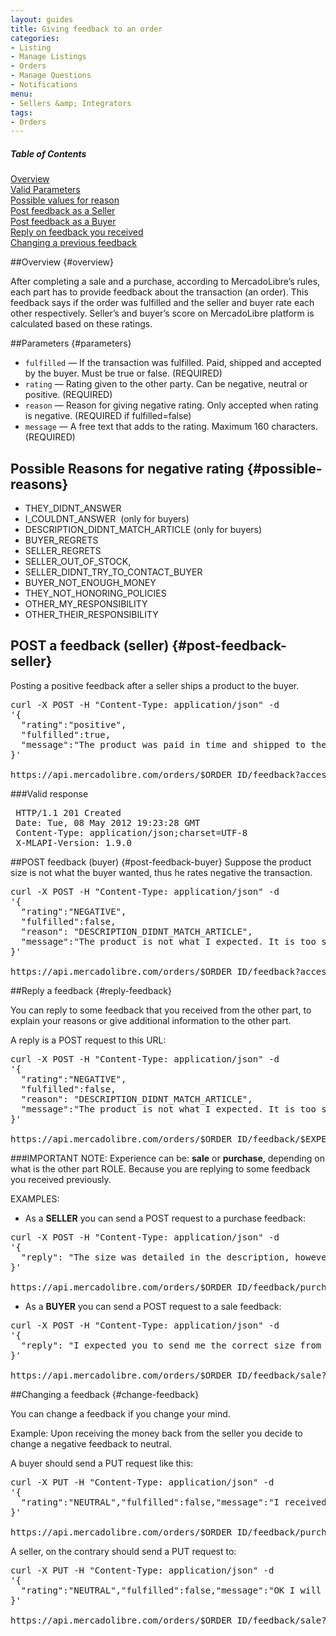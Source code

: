 ```yaml
---
layout: guides
title: Giving feedback to an order
categories: 
- Listing
- Manage Listings
- Orders
- Manage Questions
- Notifications
menu: 
- Sellers &amp; Integrators
tags: 
- Orders
---
```


<div class="contents">
  <h5>Table of Contents</h5>
  <dl>
    <dt><a href="javascript:void(0)" onClick="goToByScroll('overview')">Overview</a></dt>
    <dt><a href="javascript:void(0)" onClick="goToByScroll('parameters')">Valid Parameters</a></dt>
    <dt><a href="javascript:void(0)" onClick="goToByScroll('possible-reasons')">Possible values for reason</a></dt>
    <dt><a href="javascript:void(0)" onClick="goToByScroll('post-feedback-seller')">Post feedback as a Seller</a></dt>
    <dt><a href="javascript:void(0)" onClick="goToByScroll('post-feedback-buyer')">Post feedback as a Buyer</a></dt>
    <dt><a href="javascript:void(0)" onClick="goToByScroll('reply-feedback')">Reply on feedback you received</a></dt>
    <dt><a href="javascript:void(0)" onClick="goToByScroll('change-feedback')">Changing a previous feedback</a></dt>
  </dl>
</div>

##Overview {#overview}

After completing a sale and a purchase, according to MercadoLibre’s rules, each part has to provide feedback about the transaction (an order).
This feedback says if the order was fulfilled and the seller and buyer rate each other respectively.
Seller’s and buyer’s score on MercadoLibre platform is calculated based on these ratings.

##Parameters {#parameters}
- `fulfilled` — If the transaction was fulfilled. Paid, shipped and accepted by the buyer. Must be true or false. (REQUIRED)
- `rating` —  Rating given to the other party. Can be negative, neutral or positive. (REQUIRED)
- `reason` — Reason for giving negative rating. Only accepted when rating is negative.  (REQUIRED if fulfilled=false)
- `message` — A free text that adds to the rating. Maximum 160 characters. (REQUIRED)

## Possible Reasons for negative rating {#possible-reasons}
* THEY_DIDNT_ANSWER
* I_COULDNT_ANSWER  (only for buyers)
* DESCRIPTION_DIDNT_MATCH_ARTICLE (only for buyers)
* BUYER_REGRETS
* SELLER_REGRETS
* SELLER_OUT_OF_STOCK,
* SELLER_DIDNT_TRY_TO_CONTACT_BUYER
* BUYER_NOT_ENOUGH_MONEY
* THEY_NOT_HONORING_POLICIES
* OTHER_MY_RESPONSIBILITY
* OTHER_THEIR_RESPONSIBILITY



## POST a feedback (seller) {#post-feedback-seller}
Posting a positive feedback after a seller ships a product to the buyer.

<pre class="terminal">
curl -X POST -H "Content-Type: application/json" -d
'{
  "rating":"positive",  
  "fulfilled":true, 
  "message":"The product was paid in time and shipped to the buyer."
}'

https://api.mercadolibre.com/orders/$ORDER_ID/feedback?access_token=$ACCESS_TOKEN  
</pre>

###Valid response

<pre class="terminal">
 HTTP/1.1 201 Created
 Date: Tue, 08 May 2012 19:23:28 GMT
 Content-Type: application/json;charset=UTF-8
 X-MLAPI-Version: 1.9.0
</pre>



##POST feedback (buyer) {#post-feedback-buyer}
Suppose the product size is not what the buyer wanted, thus he rates negative the transaction.

<pre class="terminal">
curl -X POST -H "Content-Type: application/json" -d
'{
  "rating":"NEGATIVE",
  "fulfilled":false,
  "reason": "DESCRIPTION_DIDNT_MATCH_ARTICLE",
  "message":"The product is not what I expected. It is too small."
}'

https://api.mercadolibre.com/orders/$ORDER_ID/feedback?access_token=$ACCESS_TOKEN  
</pre>

##Reply a feedback {#reply-feedback}

You can reply to some feedback that you received from the other part, to explain your reasons or give additional information to the other part.

A reply is a POST request to this URL:


<pre class="terminal">
curl -X POST -H "Content-Type: application/json" -d
'{
  "rating":"NEGATIVE",
  "fulfilled":false,
  "reason": "DESCRIPTION_DIDNT_MATCH_ARTICLE",
  "message":"The product is not what I expected. It is too small."
}'

https://api.mercadolibre.com/orders/$ORDER_ID/feedback/$EXPERIENCE
</pre>



###IMPORTANT NOTE:
Experience can be: **sale** or **purchase**, depending on what is the other part ROLE. Because you are replying to some feedback you received previously.

EXAMPLES:

- As a **SELLER** you can send a POST request to a purchase feedback:


<pre class="terminal">
curl -X POST -H "Content-Type: application/json" -d
'{
  "reply": "The size was detailed in the description, however if you send it back we can refund you the money." 
}'

https://api.mercadolibre.com/orders/$ORDER_ID/feedback/purchase?access_token={aSellersAccessToken}
</pre>


- As a **BUYER** you can send a POST request to a sale feedback:

<pre class="terminal">
curl -X POST -H "Content-Type: application/json" -d
'{
  "reply": "I expected you to send me the correct size from the start." 
}'

https://api.mercadolibre.com/orders/$ORDER_ID/feedback/sale?access_token={aBuyersAccessToken}
</pre>


##Changing a feedback {#change-feedback}

You can change a feedback if you change your mind.

Example: Upon receiving the money back from the seller you decide to change a negative feedback to neutral.

A buyer should send a PUT request like this:

<pre class="terminal">
curl -X PUT -H "Content-Type: application/json" -d
'{
  "rating":"NEUTRAL","fulfilled":false,"message":"I received the money back"
}'

https://api.mercadolibre.com/orders/$ORDER_ID/feedback/purchase?access_token={aBuyersAccessToken}
</pre>

A seller, on the contrary should send a PUT request to:

<pre class="terminal">
curl -X PUT -H "Content-Type: application/json" -d
'{
  "rating":"NEUTRAL","fulfilled":false,"message":"OK I will change the feedback"
}'

https://api.mercadolibre.com/orders/$ORDER_ID/feedback/sale?access_token={aSellersAccessToken}
</pre>
